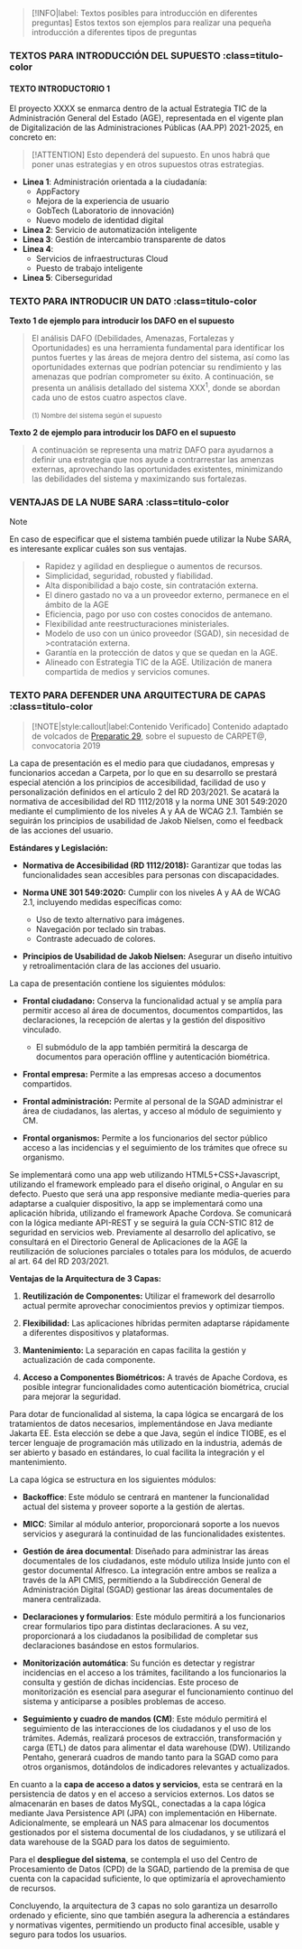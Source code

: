 > [!INFO|label: Textos posibles para introducción en diferentes preguntas]
> Estos textos son ejemplos para realizar una pequeña introducción a diferentes tipos de preguntas

### TEXTOS PARA INTRODUCCIÓN DEL SUPUESTO :class=titulo-color

#### TEXTO INTRODUCTORIO 1

El proyecto XXXX se enmarca dentro de la actual Estrategia  TIC de la Administración General del Estado (AGE), representada en el vigente plan de Digitalización de las Administraciones Públicas (AA.PP) 2021-2025, en concreto en:

> [!ATTENTION]
> Esto dependerá del supuesto. En unos habrá que poner unas estrategias y en otros supuestos otras estrategias.

- **Linea 1**: Administración orientada a la ciudadanía:
    * AppFactory
    * Mejora de la experiencia de usuario
    * GobTech (Laboratorio de innovación)
    * Nuevo modelo de identidad digital
- **Linea 2**: Servicio de automatización inteligente
- **Linea 3**: Gestión de intercambio transparente de datos
- **Linea 4**: 
    * Servicios de infraestructuras Cloud
    * Puesto de trabajo inteligente
- **Linea 5**: Ciberseguridad

### TEXTO PARA INTRODUCIR UN DATO :class=titulo-color <!-- {docsify-ignore} -->

**Texto 1 de ejemplo para introducir los DAFO en el supuesto**
> El análisis DAFO (Debilidades, Amenazas, Fortalezas y Oportunidades) es una herramienta fundamental para identificar los puntos fuertes y las áreas de mejora dentro del sistema, así como las oportunidades externas que podrían potenciar su rendimiento y las amenazas que podrían comprometer su éxito. A continuación, se presenta un análisis detallado del sistema XXX<sup>1</sup>, donde se abordan cada uno de estos cuatro aspectos clave.<br><br><small>(1) Nombre del sistema según el supuesto</small>

**Texto 2 de ejemplo para introducir los DAFO en el supuesto**
> A continuación se representa una matriz DAFO para ayudarnos a definir una estrategia que nos ayude a contrarrestar las amenzas externas, aprovechando las oportunidades existentes, minimizando las debilidades del sistema y maximizando sus fortalezas.

### VENTAJAS DE LA NUBE SARA :class=titulo-color <!-- {docsify-ignore} -->

> [!NOTE]
> En caso de especificar que el sistema también puede utilizar la Nube SARA, es interesante explicar cuáles son sus ventajas.

>- Rapidez y agilidad en despliegue o aumentos de recursos.
>- Simplicidad, seguridad, robusted y fiabilidad.
>- Alta disponibilidad a bajo coste, sin contratación externa.
>- El dinero gastado no va a un proveedor externo, permanece en el ámbito de la AGE
>- Eficiencia, pago por uso con costes conocidos de antemano.
>- Flexibilidad ante reestructuraciones ministeriales.
>- Modelo de uso con un único proveedor (SGAD), sin necesidad de >contratación externa.
>- Garantía en la protección de datos y que se quedan en la AGE.
>- Alineado con Estrategia TIC de la AGE. Utilización de manera compartida de medios y servicios comunes.

### TEXTO PARA DEFENDER UNA ARQUITECTURA DE CAPAS :class=titulo-color<!-- {docsify-ignore} -->

> [!NOTE|style:callout|label:Contenido Verificado]
> Contenido adaptado de volcados de [Preparatic 29](https://www.preparatic.org/category/material-pack/material-pack-preparatic-29/), sobre el supuesto de CARPET@, convocatoria 2019

La capa de presentación es el medio para que ciudadanos, empresas y funcionarios accedan a Carpeta, por lo que en su desarrollo se prestará especial atención a los principios de accesibilidad, facilidad de uso y personalización definidos en el artículo 2 del RD 203/2021. Se acatará la normativa de accesibilidad del RD 1112/2018 y la norma UNE 301 549:2020 mediante el cumplimiento de los niveles A y AA de WCAG 2.1. También se seguirán los principios de usabilidad de Jakob Nielsen, como el feedback de las acciones del usuario.

**Estándares y Legislación:**

* **Normativa de Accesibilidad (RD 1112/2018):** Garantizar que todas las funcionalidades sean accesibles para personas con discapacidades.

* **Norma UNE 301 549:2020:** Cumplir con los niveles A y AA de WCAG 2.1, incluyendo medidas específicas como:

    - Uso de texto alternativo para imágenes.
    - Navegación por teclado sin trabas.
    - Contraste adecuado de colores.

* **Principios de Usabilidad de Jakob Nielsen:** Asegurar un diseño intuitivo y retroalimentación clara de las acciones del usuario.

La capa de presentación contiene los siguientes módulos:

* **Frontal ciudadano:** Conserva la funcionalidad actual y se amplía para permitir acceso al área de documentos, documentos compartidos, las declaraciones, la recepción de alertas y la gestión del dispositivo vinculado.

    - El submódulo de la app también permitirá la descarga de documentos para operación offline y autenticación biométrica.

* **Frontal empresa:** Permite a las empresas acceso a documentos compartidos.

* **Frontal administración:** Permite al personal de la SGAD administrar el área de ciudadanos, las alertas, y acceso al módulo de seguimiento y CM.

* **Frontal organismos:** Permite a los funcionarios del sector público acceso a las incidencias y el seguimiento de los trámites que ofrece su organismo.

Se implementará como una app web utilizando HTML5+CSS+Javascript, utilizando el framework empleado para el diseño original, o Angular en su defecto. Puesto que será una app responsive mediante media-queries para adaptarse a cualquier dispositivo, la app se implementará como una aplicación híbrida, utilizando el framework Apache Cordova. Se comunicará con la lógica mediante API-REST y se seguirá la guía CCN-STIC 812 de seguridad en servicios web. Previamente al desarrollo del aplicativo, se consultará en el Directorio General de Aplicaciones de la AGE la reutilización de soluciones parciales o totales para los módulos, de acuerdo al art. 64 del RD 203/2021.

**Ventajas de la Arquitectura de 3 Capas:**

1. **Reutilización de Componentes:** Utilizar el framework del desarrollo actual permite aprovechar conocimientos previos y optimizar tiempos.

2. **Flexibilidad:** Las aplicaciones híbridas permiten adaptarse rápidamente a diferentes dispositivos y plataformas.

3. **Mantenimiento:** La separación en capas facilita la gestión y actualización de cada componente.

4. **Acceso a Componentes Biométricos:** A través de Apache Cordova, es posible integrar funcionalidades como autenticación biométrica, crucial para mejorar la seguridad.

Para dotar de funcionalidad al sistema, la capa lógica se encargará de los tratamientos de datos necesarios, implementándose en Java mediante Jakarta EE. Esta elección se debe a que Java, según el índice TIOBE, es el tercer lenguaje de programación más utilizado en la industria, además de ser abierto y basado en estándares, lo cual facilita la integración y el mantenimiento. 

La capa lógica se estructura en los siguientes módulos:

- **Backoffice**: Este módulo se centrará en mantener la funcionalidad actual del sistema y proveer soporte a la gestión de alertas.
  
- **MICC**: Similar al módulo anterior, proporcionará soporte a los nuevos servicios y asegurará la continuidad de las funcionalidades existentes.

- **Gestión de área documental**: Diseñado para administrar las áreas documentales de los ciudadanos, este módulo utiliza Inside junto con el gestor documental Alfresco. La integración entre ambos se realiza a través de la API CMIS, permitiendo a la Subdirección General de Administración Digital (SGAD) gestionar las áreas documentales de manera centralizada.

- **Declaraciones y formularios**: Este módulo permitirá a los funcionarios crear formularios tipo para distintas declaraciones. A su vez, proporcionará a los ciudadanos la posibilidad de completar sus declaraciones basándose en estos formularios.

- **Monitorización automática**: Su función es detectar y registrar incidencias en el acceso a los trámites, facilitando a los funcionarios la consulta y gestión de dichas incidencias. Este proceso de monitorización es esencial para asegurar el funcionamiento continuo del sistema y anticiparse a posibles problemas de acceso.

- **Seguimiento y cuadro de mandos (CM)**: Este módulo permitirá el seguimiento de las interacciones de los ciudadanos y el uso de los trámites. Además, realizará procesos de extracción, transformación y carga (ETL) de datos para alimentar el data warehouse (DW). Utilizando Pentaho, generará cuadros de mando tanto para la SGAD como para otros organismos, dotándolos de indicadores relevantes y actualizados.

En cuanto a la **capa de acceso a datos y servicios**, esta se centrará en la persistencia de datos y en el acceso a servicios externos. Los datos se almacenarán en bases de datos MySQL, conectadas a la capa lógica mediante Java Persistence API (JPA) con implementación en Hibernate. Adicionalmente, se empleará un NAS para almacenar los documentos gestionados por el sistema documental de los ciudadanos, y se utilizará el data warehouse de la SGAD para los datos de seguimiento. 

Para el **despliegue del sistema**, se contempla el uso del Centro de Procesamiento de Datos (CPD) de la SGAD, partiendo de la premisa de que cuenta con la capacidad suficiente, lo que optimizaría el aprovechamiento de recursos.

Concluyendo, la arquitectura de 3 capas no solo garantiza un desarrollo ordenado y eficiente, sino que también asegura la adherencia a estándares y normativas vigentes, permitiendo un producto final accesible, usable y seguro para todos los usuarios.